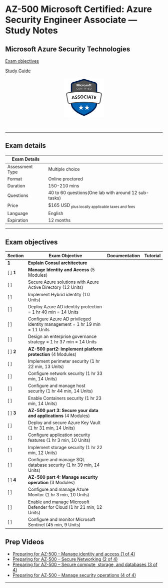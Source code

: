 # AZ-500 Microsoft Certified: Azure Security Engineer Associate — Study Notes
## Microsoft Azure Security Technologies

[Exam objectives](https://learn.microsoft.com/en-us/certifications/exams/az-500/)

[Study Guide](https://learn.microsoft.com/en-gb/certifications/resources/study-guides/az-500)

<p align="center">
  <img src="images/az-500-badge.svg" {:height="25%" width="25%"}>
</p>
<br/>
  
---  

## Exam details

Exam Details  |   |
------------- | - |  
Assessment Type	| Multiple choice
Format	| Online proctored
Duration	| 150-210 mins
Questions | 40 to 60 questions(One lab with around 12 sub-tasks) 
Price	| $165 USD <sub>plus locally applicable taxes and fees</sub>
Language	| English
Expiration |	12 months

---  

## Exam objectives

| Section | Exam Objective     |  Documentation   | Tutorial  |
| ------- | ------------------ |  --------------- | --------- | 
**1** |	**Explain Consul architecture**
[ ] **1** | **Manage Identity and Access** (5 Modules)
[ ] | Secure Azure solutions with Azure Active Directory (12 Units)
[ ] | Implement Hybrid identity (10 Units)
[ ] | Deploy Azure AD identity protection = 1 hr 40 min = 14 Units
[ ] | Configure Azure AD privileged identity management = 1 hr 19 min = 11 Units
[ ] | Design an enterprise governance strategy = 1 hr 37 min = 14 Units
[ ] **2** | **AZ-500 part2: Implement platform protection** (4 Modules)
[ ] | Implement perimeter security (1 hr 22 min, 13 Units)
[ ] | Configure network security (1 hr 33 min, 14 Units)
[ ] | Configure and manage host security (1 hr 44 min, 14 Units)
[ ] | Enable Containers security (1 hr 23 min, 14 Units)
[ ] **3** | **AZ-500 part 3: Secure your data and applications** (4 Modules)
[ ] | Deploy and secure Azure Key Vault (1 hr 31 min, 14 Units)
[ ] | Configure application security features (1 hr 3 min, 10 Units)
[ ] | Implement storage security (1 hr 22 min, 12 Units)
[ ] | Configure and manage SQL database security (1 hr 39 min, 14 Units)
[ ] **4** | **AZ-500 part 4: Manage security operation** (3 Modules)
[ ] | Configure and manage Azure Monitor (1 hr 3 min, 10 Units)
[ ] | Enable and manage Microsoft Defender for Cloud (1 hr 21 min, 12 Units)
[ ] | Configure and monitor Microsoft Sentinel (45 min, 9 Units)


## Prep Videos
- [Preparing for AZ-500 - Manage identity and access (1 of 4)](https://learn.microsoft.com/en-us/shows/exam-readiness-zone/preparing-for-az-500-manage-identity-and-access-1-of-4)
- [Preparing for AZ-500 – Secure Networking (2 of 4)](https://learn.microsoft.com/en-us/shows/exam-readiness-zone/preparing-for-az-500-secure-networking-2-of-4)
- [Preparing for AZ-500 – Secure compute, storage, and databases (3 of 4)](https://learn.microsoft.com/en-us/shows/exam-readiness-zone/preparing-for-az-500-secure-networking-3-of-4)
- [Preparing for AZ-500 – Manage security operations (4 of 4)](https://learn.microsoft.com/en-us/shows/exam-readiness-zone/preparing-for-az-500-secure-networking-4-of-4)


---  
